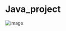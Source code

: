 # Java_project
![image](https://user-images.githubusercontent.com/76716376/219937947-6bd7fb15-1f0c-4c8f-96d9-1b69b001dee0.png)

